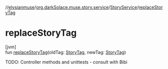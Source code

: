 //[elysianmuse](../../../index.md)/[org.darkSolace.muse.story.service](../index.md)/[StoryService](index.md)/[replaceStoryTag](replace-story-tag.md)

# replaceStoryTag

[jvm]\
fun [replaceStoryTag](replace-story-tag.md)(oldTag: [StoryTag](../../org.darkSolace.muse.story.model/-story-tag/index.md), newTag: [StoryTag](../../org.darkSolace.muse.story.model/-story-tag/index.md))

TODO: Controller methods and unittests - consult with Bibi
